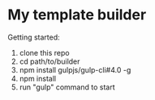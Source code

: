 # My template builder

Getting started:

1. clone this repo
2. cd path/to/builder
3. npm install gulpjs/gulp-cli#4.0 -g
4. npm install
5. run "gulp" command to start
